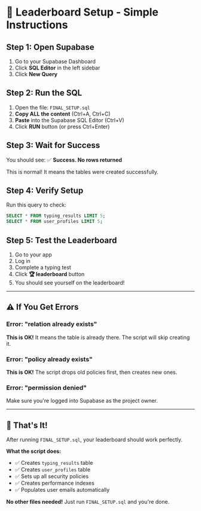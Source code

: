 # 🚀 Leaderboard Setup - Simple Instructions

## Step 1: Open Supabase
1. Go to your Supabase Dashboard
2. Click **SQL Editor** in the left sidebar
3. Click **New Query**

## Step 2: Run the SQL
1. Open the file: `FINAL_SETUP.sql`
2. **Copy ALL the content** (Ctrl+A, Ctrl+C)
3. **Paste** into the Supabase SQL Editor (Ctrl+V)
4. Click **RUN** button (or press Ctrl+Enter)

## Step 3: Wait for Success
You should see: ✅ **Success. No rows returned**

This is normal! It means the tables were created successfully.

## Step 4: Verify Setup
Run this query to check:
```sql
SELECT * FROM typing_results LIMIT 5;
SELECT * FROM user_profiles LIMIT 5;
```

## Step 5: Test the Leaderboard
1. Go to your app
2. Log in
3. Complete a typing test
4. Click **🏆 leaderboard** button
5. You should see yourself on the leaderboard!

---

## ⚠️ If You Get Errors

### Error: "relation already exists"
**This is OK!** It means the table is already there. The script will skip creating it.

### Error: "policy already exists"  
**This is OK!** The script drops old policies first, then creates new ones.

### Error: "permission denied"
Make sure you're logged into Supabase as the project owner.

---

## 🎉 That's It!

After running `FINAL_SETUP.sql`, your leaderboard should work perfectly.

**What the script does:**
- ✅ Creates `typing_results` table
- ✅ Creates `user_profiles` table  
- ✅ Sets up all security policies
- ✅ Creates performance indexes
- ✅ Populates user emails automatically

**No other files needed!** Just run `FINAL_SETUP.sql` and you're done.
